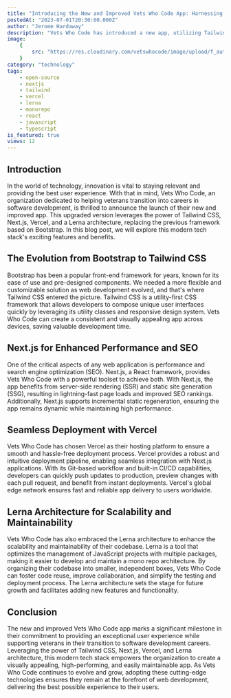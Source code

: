 ```yaml
---
title: "Introducing the New and Improved Vets Who Code App: Harnessing the Power of Tailwind, Next.js, Vercel, and Lerna Architecture"
postedAt: "2023-07-01T20:30:00.000Z"
author: "Jerome Hardaway"
description: "Vets Who Code has introduced a new app, utilizing Tailwind CSS, Next.js, Vercel, and Lerna for improved flexibility, performance, SEO, and deployment. This upgrade underscores the organization's commitment to innovation and supporting veterans in their transition to software development careers."
image:
    {
        src: "https://res.cloudinary.com/vetswhocode/image/upload/f_auto,q_auto/v1627489505/VetsWhoCode_dwlu33.png",
    }
category: "technology"
tags:
    - open-source
    - nextjs
    - tailwind
    - vercel
    - lerna
    - monorepo
    - react
    - javascript
    - typescript
is_featured: true
views: 12
---
```


## Introduction

In the world of technology, innovation is vital to staying relevant and providing the best user experience. With that in mind, Vets Who Code, an organization dedicated to helping veterans transition into careers in software development, is thrilled to announce the launch of their new and improved app. This upgraded version leverages the power of Tailwind CSS, Next.js, Vercel, and a Lerna architecture, replacing the previous framework based on Bootstrap. In this blog post, we will explore this modern tech stack's exciting features and benefits.

## The Evolution from Bootstrap to Tailwind CSS

Bootstrap has been a popular front-end framework for years, known for its ease of use and pre-designed components. We needed a more flexible and customizable solution as web development evolved, and that's where Tailwind CSS entered the picture. Tailwind CSS is a utility-first CSS framework that allows developers to compose unique user interfaces quickly by leveraging its utility classes and responsive design system. Vets Who Code can create a consistent and visually appealing app across devices, saving valuable development time.

## Next.js for Enhanced Performance and SEO

One of the critical aspects of any web application is performance and search engine optimization (SEO). Next.js, a React framework, provides Vets Who Code with a powerful toolset to achieve both. With Next.js, the app benefits from server-side rendering (SSR) and static site generation (SSG), resulting in lightning-fast page loads and improved SEO rankings. Additionally, Next.js supports incremental static regeneration, ensuring the app remains dynamic while maintaining high performance.

## Seamless Deployment with Vercel

Vets Who Code has chosen Vercel as their hosting platform to ensure a smooth and hassle-free deployment process. Vercel provides a robust and intuitive deployment pipeline, enabling seamless integration with Next.js applications. With its Git-based workflow and built-in CI/CD capabilities, developers can quickly push updates to production, preview changes with each pull request, and benefit from instant deployments. Vercel's global edge network ensures fast and reliable app delivery to users worldwide.

## Lerna Architecture for Scalability and Maintainability

Vets Who Code has also embraced the Lerna architecture to enhance the scalability and maintainability of their codebase. Lerna is a tool that optimizes the management of JavaScript projects with multiple packages, making it easier to develop and maintain a mono repo architecture. By organizing their codebase into smaller, independent boxes, Vets Who Code can foster code reuse, improve collaboration, and simplify the testing and deployment process. The Lerna architecture sets the stage for future growth and facilitates adding new features and functionality.

## Conclusion

The new and improved Vets Who Code app marks a significant milestone in their commitment to providing an exceptional user experience while supporting veterans in their transition to software development careers. Leveraging the power of Tailwind CSS, Next.js, Vercel, and Lerna architecture, this modern tech stack empowers the organization to create a visually appealing, high-performing, and easily maintainable app. As Vets Who Code continues to evolve and grow, adopting these cutting-edge technologies ensures they remain at the forefront of web development, delivering the best possible experience to their users.
